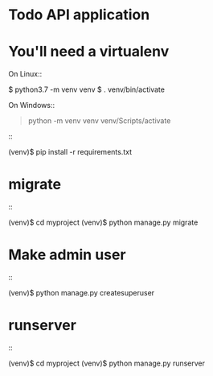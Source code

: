 
Todo API application
================

You'll need a virtualenv
===============

On Linux::

   $ python3.7 -m venv venv
   $ . venv/bin/activate

On Windows::

   > python -m venv venv
   > venv/Scripts/activate

::

   (venv)$ pip install -r requirements.txt

migrate
=======

::

   (venv)$ cd myproject
   (venv)$ python manage.py migrate

Make admin user
===============

::

   (venv)$ python manage.py createsuperuser

runserver
=========

::

   (venv)$ cd myproject
   (venv)$ python manage.py runserver
